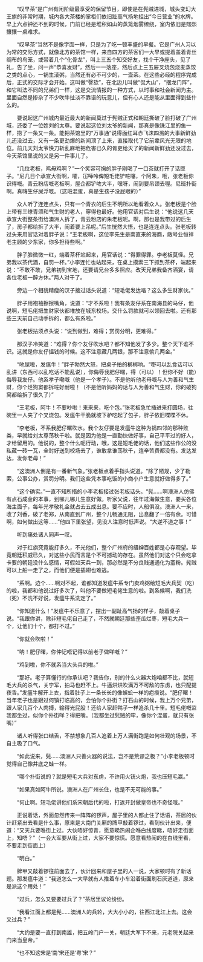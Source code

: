 　　“叹早茶”是广州有闲阶级最享受的保留节目，即使是在髡贼进城，城头变幻大王旗的非常时期，城内各大茶楼的掌柜们依旧趾高气扬地挂出“今日营业”的水牌。早上六点钟还不到的时候，门前已经是堆积如山的蒸笼烟雾缭绕，室内依旧是熙熙攘攘一桌难求。

　　“叹早茶”当然不是像字面一样，只是为了吃一顿丰盛的早餐。它是广州人习以为常的交际方式，就像北方的茶馆一样，来自四方的茶客们一大早或提着盖着青丝绸布的鸟笼，或带着几个“化骨龙”，叫上三五个知交好友，找个干净座头，见了礼，告了坐，问一声“恭喜发财”，然后一一落座，然后点上三五屉叉烧包烧麦蒸饺之类的点心，一锅生滚粥，当然还有必不可少的，一壶茶。在这些必经的程序完成后，正式的交际才会开始。这叫做“謦欬”，在北边儿叫做“侃大山”，“摆龙门阵”，和它叫法不同的兄弟们一样，这是交流情报的一种方式，以时事和社会新闻为主。里面自然是掺杂了不少吹牛扯淡不靠谱的玩意儿，但有心人还是能从里面得到些什么的。

　　要说起这广州城内最近最大的新闻莫过于髡贼正式和朝廷撕破了脸打破了广州城，还委了一位姓刘的太尊。要说起这位刘太爷的新闻，那真是像珠江里的鱼一样，捞了一条又一条。能把茶馆里的“万事通”说得面红耳赤飞沫四溅的大事新鲜劲儿还没过去，又有一条更劲爆的新闻顶了上来，直接取代了它前辈风光无限的地位。前几天刘太爷快刀斩乱麻地把危害已久的胥吏给灭了的新闻新鲜劲还没过去，今天茶馆里说的又是另一件事儿了。

　　“几位老板，鸡母鸡啊？”一个笑容可掬的胖子刚喝了一口茶就打开了话匣子。“尼几日个承宣大街啊，嚯，冚唪呤俾短毛佬铲咗噻，个阿朱，哦，张老板你识得嘅。青云粉店嘅老板啊，屋企都铲咗大半，嘿呀，闹到要吊颈去喔。尼班扑街啊。真嗨生仔屎浮嘅。（这班混蛋，真是生孩子没屁眼的）”

　　众人听了连连点头，只有一个青衣的后生不明所以地看着众人。张老板是个脸上带有三缭青须和气生财的老人，穿得也最好。他用官话对后生说：“他说这几天承宣大街整条街给澳洲人拆了，青云粉店的朱老板呢。啊，那也是我带过的后生了，房子都给拆了大半，闹着要上吊呢。”后生恍然大悟，也是连连点头。张老板转过头来用官话对着胖子说：“王老板啊，这位李先生是南直来的海商，敝号业恒祥老主顾的少东家，你多担待些啊。”

　　胖子脸微微一红，端着茶杯站起来，用官话说：“得罪得罪。李老板莫怪。兄弟我以茶代酒，自罚一杯。”小李连忙也站起来，在桌上摸索三下抓到茶杯，端起来说：“不敢不敢，兄弟初到宝地，还要请兄台多多照应。改天兄弟我备齐酒宴，请各位老板一醉方休。”两人对干了。

　　旁边一个相貌精瘦的汉子接过话头说道：“短毛佬发达咯？这么多生财家伙。”

　　胖子用袍袖擦擦嘴角，说道：“才不系啦！我有条友仔系在南海县的马仔，他说啊，短毛佬把生财家伙都堆放在城东校场。交什么罚款就可以领回去啦。还有那些三天前自己动手拆的，都么有系啦。”

　　张老板拈须点头说：“说到做到，难得；赏罚分明，更难得。”

　　那汉子冷笑道：“难得？你个友仔吹水吧？都不知他发了多少。整个天下谁不识。这就是你友仔搵钱的时候。这不注意藏几两银，那不注意偷几两金。”

　　“吔屎啦，发瘟牛！”胖子勃然大怒，把桌子拍的梆梆响。“嘢可以乱食话可以乱讲（东西可以乱吃话不能乱说），你侮辱我肥仔曙，得（可以）！但你不好（能）侮辱我友仔。他系孝子嘞嘅（他是一个孝子）。不是他听他老母嘅与人为善和气生财，你个烂狗窦都拆咗好耐啦！（不是他听妈妈的话与人为善和气生财，你的破狗窝都给拆了很久了）”

　　“王老板，阿牛！不要吵啦！来来来，吃个包。”张老板急忙插进来打圆场，往碗里一人夹了个叉烧包。发瘟牛干脆就坡下驴吃起了包子，胖子依旧喋喋不休。

　　“李老板，不系我肥仔曙吹水。我个友仔要是发瘟牛这种为祸四邻的那种败类，早就给刘太尊荡秋千啦。就是因为他是一直勤快做好事，自己平平过的好人，才给留用的。他说的，整个什么呃行动，哦，这是短毛佬的话，他们这些作公的没私藏一砖一瓦，全封好送到校场去了，谁敢拿谁荡秋千，连辛苦费都没有。发达发达，发你老母！”

　　“这澳洲人倒是有一番新气象。”张老板点着手指头说道。“除了陋规，少了勒索，公事公办，赏罚分明。我们这些凭本事吃饭的小商小户生意就好做得多了。”

　　“这个确实。”一直不知所措的小李老板接过张老板话头。“髡……啊澳洲人仿佛有点石成金的本事，到哪儿哪儿生意好做。听家父说，往年过海做生意，要买各位海主面子，每年光孝敬礼金就占去五成出息。要不应时，人船俱没。澳洲人一来，收了刘香，破了老郑，从南直到广州，整个儿畅通无阻，出息翻了一倍有余。可惜啊，如何做出这等……”他四下里张望，见没人注意时低声说。“大逆不道之事！”

　　听到痛处诸人同声一叹。

　　对于红旗究竟能打多久，不光他们，整个广州府的缙绅百姓都是心存观望。毕竟朝廷积威已久，对这些小民而言是个不可撼动的存在。虽然他们对这个只会吃拿卡要的朝廷没什么感情，可假如天兵一到，那必然是不分良贱通通化为齑粉。髡贼可以上船一走了之，而他们便是插翅也难逃。

　　“系啊。边个……啊对不起，谁都知道发瘟牛系专门卖鸡粥给短毛大兵契（吃）的啦，我都和他说过好多次了，叫他不要做短毛佬生意的啦。到系候啊，我们洗（死）不洗不好说，发瘟牛系洗定了。”

　　“你知道什么！”发瘟牛不乐意了，摆出一副趾高气扬的样子，敲着桌子说。“我跟你讲，除非短毛佬自己走了，不然就朝廷那些歪瓜烂枣，短毛大兵一个，让他们十个，都打不过。”

　　“你就会吹啦！”

　　“呐！肥仔曙，你仲记唔记得以前老子做咩嘅？”

　　“鸡到啦，你不就系当大头兵的啦。”

　　“那好。老子算懂行的你承认吧？我告你，别的什么火器大炮咱都不比，就短毛大兵的杀气，关宁军，拍马也赶不上。牛逼烘烘吹满万不可敌的东虏，也只配提夜香。”发瘟牛解开上衣，指着肚子上一条长长的像蜈蚣一样的疤痕说。“肥仔曙！当年老子也是跟过何镇打临高的，会怕你个扑街？打石山的时候，我上万个兄弟，跟人家几百个人肉搏，输得光屁股！还给人家赶鸭子一样追杀几十里。短毛佬嘅监我都坐过，似你个扑街咩？得把嘴。（我都坐过髡贼的牢，像你个混蛋，就只有张嘴）”

　　诸人听得张口结舌，不禁想象几百人追着上万人满街跑是如何壮观的场景，不自主吸了口气。

　　“如此说来，髡……澳洲人只善火器的说法，岂不是荒谬之极？”小李老板顿时觉得自己像井底之蛙一样。

　　“哪个扑街说的？就是短毛大兵对东虏，不许用火铳火炮，我也压短毛赢。”

　　“如果真如阿牛所说。澳洲人在广州长住，也是不无可能的事。”

　　“何止啊。短毛佬讲他们系宋朝后代的啦，打返开封做皇帝也不奇怪哦。”

　　正说着话，外面忽然传来一阵阵的锣声，屋子里的人都止住了话语，茶居的伙计赶紧出去看是什么事，原来是大南门关厢的牌甲敲着锣过，看到伙计出来，便道：“又天兵要喺街上过。大伙唔好惊青，愿意睇热闹企喺白线度睇，唔好走街面上，知唔？”（一会大军要从街上过，大家不要惊慌。愿意看热闹的在白线里看，不要走到街面上）

　　“明白。”

　　牌甲又敲着锣往前面去了，伙计回来和屋子里的人一说，大家顿时有了新话题。那发瘟牛道：“我道怎么一大早就有人推着车小车沿着街面刷石灰道道，原来是派这个用处！”

　　“过兵，怎么又要要过兵了？”茶居里议论纷纷。

　　“我看江面上都是髡……澳洲人的兵轮，大大小小的，往西江北江上去。这会又过兵？”

　　“大约是要一直打到南雄，把五岭门户一关，朝廷大军下不来，元老院关起来门来当皇帝。”

　　“也不知这宋是‘南’宋还是‘粤’宋？”
